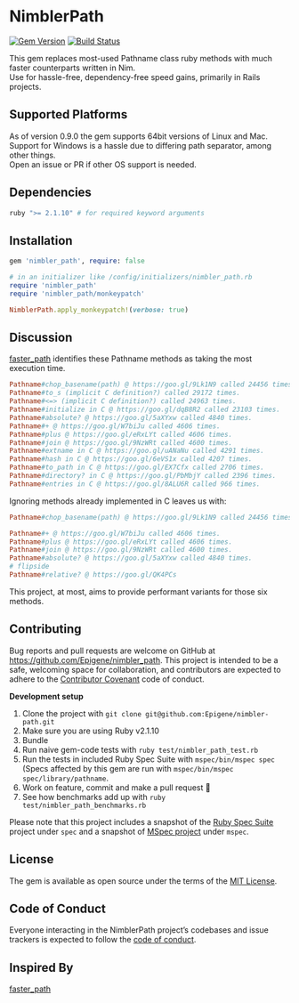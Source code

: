 # NimblerPath

[![Gem Version](https://img.shields.io/github/tag/Epigene/nimbler-path.svg)](https://github.com/Epigene/nimbler-path/tags)
[![Build Status](https://travis-ci.org/Epigene/nimbler-path.svg?branch=master)](https://travis-ci.org/Epigene/nimbler-path)

This gem replaces most-used Pathname class ruby methods with much faster counterparts written in Nim.  
Use for hassle-free, dependency-free speed gains, primarily in Rails projects.  

## Supported Platforms
As of version 0.9.0 the gem supports 64bit versions of Linux and Mac.  
Support for Windows is a hassle due to differing path separator, among other things.  
Open an issue or PR if other OS support is needed.  

## Dependencies

```ruby
ruby ">= 2.1.10" # for required keyword arguments
```

## Installation

```ruby
gem 'nimbler_path', require: false
```

```ruby
# in an initializer like /config/initializers/nimbler_path.rb
require 'nimbler_path'
require 'nimbler_path/monkeypatch'

NimblerPath.apply_monkeypatch!(verbose: true)
```

## Discussion

[faster_path](https://github.com/danielpclark/faster_path) identifies these Pathname methods as taking the most execution time.

```rb
Pathname#chop_basename(path) @ https://goo.gl/9Lk1N9 called 24456 times, 25% of execution time alone
Pathname#to_s (implicit C definition?) called 29172 times.
Pathname#<=> (implicit C definition?) called 24963 times.
Pathname#initialize in C @ https://goo.gl/dqB8R2 called 23103 times.
Pathname#absolute? @ https://goo.gl/5aXYxw called 4840 times.
Pathname#+ @ https://goo.gl/W7biJu called 4606 times.
Pathname#plus @ https://goo.gl/eRxLYt called 4606 times.
Pathname#join @ https://goo.gl/9NzWRt called 4600 times.
Pathname#extname in C @ https://goo.gl/uANaNu called 4291 times.
Pathname#hash in C @ https://goo.gl/6eVS1x called 4207 times.
Pathname#to_path in C @ https://goo.gl/EX7Cfx called 2706 times.
Pathname#directory? in C @ https://goo.gl/PbMbjY called 2396 times.
Pathname#entries in C @ https://goo.gl/8ALU6R called 966 times.
```

Ignoring methods already implemented in C leaves us with:

```rb
Pathname#chop_basename(path) @ https://goo.gl/9Lk1N9 called 24456 times, 25% of execution time alone

Pathname#+ @ https://goo.gl/W7biJu called 4606 times.
Pathname#plus @ https://goo.gl/eRxLYt called 4606 times.
Pathname#join @ https://goo.gl/9NzWRt called 4600 times.
Pathname#absolute? @ https://goo.gl/5aXYxw called 4840 times.
# flipside
Pathname#relative? @ https://goo.gl/QK4PCs
```

This project, at most, aims to provide performant variants for those six methods.

## Contributing

Bug reports and pull requests are welcome on GitHub at https://github.com/Epigene/nimbler_path. This project is intended to be a safe, welcoming space for collaboration, and contributors are expected to adhere to the [Contributor Covenant](http://contributor-covenant.org) code of conduct.

__Development setup__

1. Clone the project with `git clone git@github.com:Epigene/nimbler-path.git`
2. Make sure you are using Ruby v2.1.10
2. Bundle
3. Run naive gem-code tests with `ruby test/nimbler_path_test.rb`
4. Run the tests in included Ruby Spec Suite with `mspec/bin/mspec spec` (Specs affected by this gem are run with `mspec/bin/mspec spec/library/pathname`.
5. Work on feature, commit and make a pull request :clap:
6. See how benchmarks add up with `ruby test/nimbler_path_benchmarks.rb`

Please note that this project includes a snapshot of the [Ruby Spec Suite](https://github.com/ruby/spec/commit/96ba5d539892ed3436cf667d396b10458f95b6d0) project under `spec` and a snapshot of [MSpec project](https://github.com/ruby/mspec/commit/1fa5f7d90503a95712ab378110cba17340269a9d) under `mspec`.

## License

The gem is available as open source under the terms of the [MIT License](http://opensource.org/licenses/MIT).

## Code of Conduct

Everyone interacting in the NimblerPath project’s codebases and issue trackers is expected to follow the [code of conduct](https://github.com/Epigene/nimbler_path/blob/master/CODE_OF_CONDUCT.md).

## Inspired By

[faster_path](https://github.com/danielpclark/faster_path)
